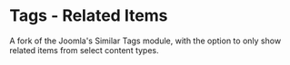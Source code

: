 # Tags - Related Items

A fork of the Joomla's Similar Tags module, with the option to only show related items from select content types.
